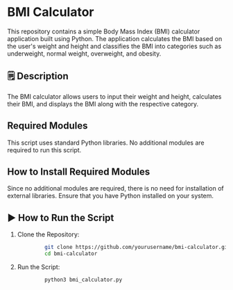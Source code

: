 # BMI Calculator
This repository contains a simple Body Mass Index (BMI) calculator application built using Python. The application calculates the BMI based on the user's weight and height and classifies the BMI into categories such as underweight, normal weight, overweight, and obesity.

## 🗒️ Description
The BMI calculator allows users to input their weight and height, calculates their BMI, and displays the BMI along with the respective category.

## Required Modules
This script uses standard Python libraries. No additional modules are required to run this script.

## How to Install Required Modules
Since no additional modules are required, there is no need for installation of external libraries. Ensure that you have Python installed on your system.

## ▶️ How to Run the Script
1. Clone the Repository:
```bash 
            git clone https://github.com/yourusername/bmi-calculator.git
            cd bmi-calculator
 ```
2. Run the Script:
```bash 
            python3 bmi_calculator.py
```
